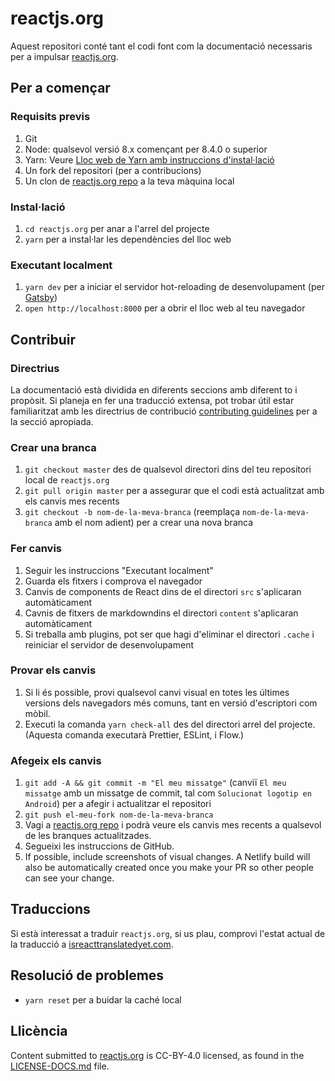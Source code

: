 # reactjs.org

Aquest repositori conté tant el codi font com la documentació necessaris per a impulsar [reactjs.org](https://reactjs.org/).

## Per a començar

### Requisits previs

1. Git
2. Node: qualsevol versió 8.x començant per 8.4.0 o superior
3. Yarn: Veure [Lloc web de Yarn amb instruccions d'instal·lació](https://yarnpkg.com/lang/en/docs/install/)
4. Un fork del repositori (per a contribucions)
5. Un clon de [reactjs.org repo](https://github.com/reactjs/reactjs.org) a la teva màquina local

### Instal·lació

1. `cd reactjs.org` per anar a l'arrel del projecte
2. `yarn` per a instal·lar les dependències del lloc web

### Executant localment

1. `yarn dev` per a iniciar el servidor hot-reloading de desenvolupament (per [Gatsby](https://www.gatsbyjs.org))
2. `open http://localhost:8000` per a obrir el lloc web al teu navegador

## Contribuir

### Directrius

La documentació està dividida en diferents seccions amb diferent to i propòsit. Si planeja en fer una traducció extensa, pot trobar útil estar familiaritzat amb les directrius de contribució [contributing guidelines](https://github.com/reactjs/reactjs.org/blob/master/CONTRIBUTING.md#guidelines-for-text) per a la secció apropiada.

### Crear una branca

1. `git checkout master` des de qualsevol directori dins del teu repositori local de `reactjs.org`
2. `git pull origin master` per a assegurar que el codi està actualitzat amb els canvis mes recents
3. `git checkout -b nom-de-la-meva-branca` (reemplaça `nom-de-la-meva-branca` amb el nom adient) per a crear una nova branca

### Fer canvis

1. Seguir les instruccions "Executant localment"
2. Guarda els fitxers i comprova el navegador
  1. Canvis de components de React dins de el directori `src` s'aplicaran automàticament
  2. Cavnis de fitxers de markdowndins el directori `content` s'aplicaran automàticament
  3. Si treballa amb plugins, pot ser que hagi d'eliminar el directori `.cache` i reiniciar el servidor de desenvolupament

### Provar els canvis

1. Si li és possible, provi qualsevol canvi visual en totes les últimes versions dels navegadors més comuns, tant en versió d'escriptori com mòbil.
2. Executi la comanda `yarn check-all` des del directori arrel del projecte. (Aquesta comanda executarà Prettier, ESLint, i Flow.)

### Afegeix els canvis

1. `git add -A && git commit -m "El meu missatge"` (canviï `El meu missatge` amb un missatge de commit, tal com `Solucionat logotip en Android`) per a afegir i actualitzar el repositori
2. `git push el-meu-fork nom-de-la-meva-branca`
3. Vagi a [reactjs.org repo](https://github.com/reactjs/reactjs.org) i podrà veure els canvis mes recents a qualsevol de les branques actualitzades.
4. Segueixi les instruccions de GitHub.
5. If possible, include screenshots of visual changes. A Netlify build will also be automatically created once you make your PR so other people can see your change.

## Traduccions

Si està interessat a traduir `reactjs.org`, si us plau, comprovi l'estat actual de la traducció a [isreacttranslatedyet.com](https://www.isreacttranslatedyet.com/).

## Resolució de problemes

- `yarn reset` per a buidar la caché local

## Llicència
Content submitted to [reactjs.org](https://reactjs.org/) is CC-BY-4.0 licensed, as found in the [LICENSE-DOCS.md](https://github.com/open-source-explorer/reactjs.org/blob/master/LICENSE-DOCS.md) file.
